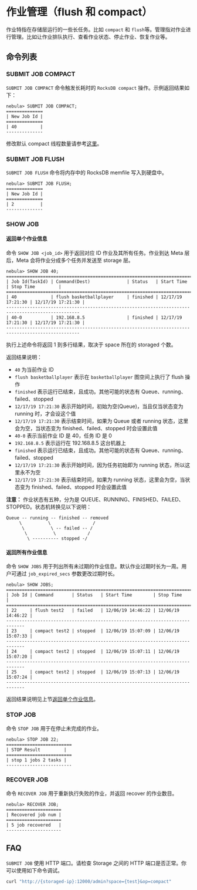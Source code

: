 # 作业管理（flush 和 compact）

作业特指在存储层运行的一些长任务。比如 `compact` 和 `flush`等。管理指对作业进行管理。比如让作业排队执行、查看作业状态、停止作业、恢复作业等。

## 命令列表

### SUBMIT JOB COMPACT

`SUBMIT JOB COMPACT` 命令触发长耗时的 `RocksDB compact` 操作。示例返回结果如下：

```ngql
nebula> SUBMIT JOB COMPACT;
==============
| New Job Id |
==============
| 40         |
--------------
```

修改默认 compact 线程数量请参考[这里](../../3.build-develop-and-administration/3.configurations/5.storage-config.md)。

### SUBMIT JOB FLUSH

`SUBMIT JOB FLUSH` 命令将内存中的 RocksDB memfile 写入到硬盘中。

```ngql
nebula> SUBMIT JOB FLUSH;
==============
| New Job Id |
==============
| 2          |
--------------
```

### SHOW JOB

#### 返回单个作业信息

命令 `SHOW JOB <job_id>` 用于返回对应 ID 作业及其所有任务。作业到达 Meta 层后，Meta 会将作业分成多个任务并发送至 storage 层。

```ngql
nebula> SHOW JOB 40;
==================================================================================================
| Job Id(TaskId) | Command(Dest)              | Status   | Start Time        | Stop Time         |
==================================================================================================
| 40             | flush basketballplayer     | finished | 12/17/19 17:21:30 | 12/17/19 17:21:30 |
--------------------------------------------------------------------------------------------------
| 40-0           | 192.168.8.5                | finished | 12/17/19 17:21:30 | 12/17/19 17:21:30 |
--------------------------------------------------------------------------------------------------
```

执行上述命令将返回 1 到多行结果，取决于 space 所在的 storaged 个数。

返回结果说明：

- `40` 为当前作业 ID
- `flush basketballplayer` 表示在 `basketballplayer` 图空间上执行了 flush 操作
- `finished` 表示运行已结束，且成功。其他可能的状态有 Queue、running、failed、stopped
- `12/17/19 17:21:30` 表示开始时间，初始为空(Queue)，当且仅当状态变为 running 时，才会设这个值
- `12/17/19 17:21:30` 表示结束时间，如果为 Queue 或者 running 状态，这里会为空，当状态变为 finished、failed、stopped 时会设置此值
- `40-0` 表示当前作业 ID 是 40，任务 ID 是 0
- `192.168.8.5` 表示运行在 192.168.8.5 这台机器上
- `finished` 表示运行已结束，且成功。其他可能的状态有 Queue、running、failed、stopped
- `12/17/19 17:21:30` 表示开始时间，因为任务初始即为 running 状态，所以这里永不为空
- `12/17/19 17:21:30` 表示结束时间，如果为 running 状态，这里会为空，当状态变为 finished、failed、stopped 时会设置此值

**注意：** 作业状态有五种，分为是 QUEUE、RUNNING、FINISHED、FAILED、STOPPED。状态机转换见以下说明：

```ngql
Queue -- running -- finished -- removed
     \          \                /
      \          \ -- failed -- /
       \          \            /
        \ ---------- stopped -/
```

#### 返回所有作业信息

命令 `SHOW JOBS` 用于列出所有未过期的作业信息。默认作业过期时长为一周。用户可通过 `job_expired_secs` 参数更改过期时长。

```ngql
nebula> SHOW JOBS;
=============================================================================
| Job Id | Command       | Status   | Start Time        | Stop Time         |
=============================================================================
| 22     | flush test2   | failed   | 12/06/19 14:46:22 | 12/06/19 14:46:22 |
-----------------------------------------------------------------------------
| 23     | compact test2 | stopped  | 12/06/19 15:07:09 | 12/06/19 15:07:33 |
-----------------------------------------------------------------------------
| 24     | compact test2 | stopped  | 12/06/19 15:07:11 | 12/06/19 15:07:20 |
-----------------------------------------------------------------------------
| 25     | compact test2 | stopped  | 12/06/19 15:07:13 | 12/06/19 15:07:24 |
-----------------------------------------------------------------------------
```

返回结果说明见上节[返回单个作业信息](#返回单个作业信息)。

### STOP JOB

命令 `STOP JOB` 用于在停止未完成的作业。

```ngql
nebula> STOP JOB 22;
=========================
| STOP Result         |
=========================
| stop 1 jobs 2 tasks |
-------------------------
```

### RECOVER JOB

命令 `RECOVER JOB` 用于重新执行失败的作业，并返回 recover 的作业数目。

```ngql
nebula> RECOVER JOB;
=====================
| Recovered job num |
=====================
| 5 job recovered   |
---------------------
```

## FAQ

`SUBMIT JOB` 使用 HTTP 端口。请检查 Storage 之间的 HTTP 端口是否正常。你可以使用如下命令调试。

```bash
curl "http://{storaged-ip}:12000/admin?space={test}&op=compact"
```
